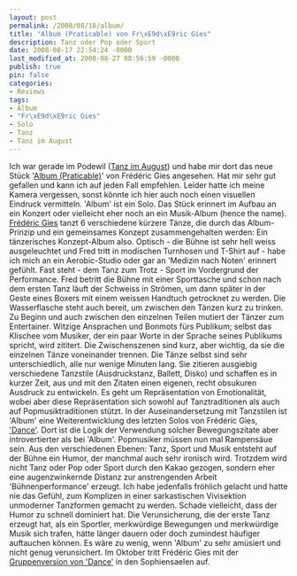 ```yaml
---
layout: post
permalink: /2008/08/18/album/
title: "Album (Praticable) von Fr\xE9d\xE9ric Gies"
description: Tanz oder Pop oder Sport
date: 2008-08-17 22:54:24 -0000
last_modified_at: 2008-08-27 08:56:59 -0000
publish: true
pin: false
categories:
- Reviews
tags:
- Album
- "Fr\xE9d\xE9ric Gies"
- Solo
- Tanz
- Tanz im August
---
```

Ich war gerade im Podewil ([Tanz im August](http://www.tanzimaugust.de/2008/seiten/sommerbar1.html#album "Tanz im August: Album")) und habe mir dort das neue Stück '[Album (Praticable)](http://www.praticable.info/album-english.html "Album: Particable")' von Frédéric Gies angesehen. Hat mir sehr gut gefallen und kann ich auf jeden Fall empfehlen. Leider hatte ich meine Kamera vergessen, sonst könnte ich hier auch noch einen visuellen Eindruck vermitteln. 'Album' ist ein Solo. Das Stück erinnert im Aufbau an ein Konzert oder vielleicht eher noch an ein Musik-Album (hence the name). [Frédéric Gies](http://www.myspace.com/fredericgies "Myspace: Frédéric Gies") tanzt 6 verschiedene kürzere Tänze, die durch das Album-Prinzip und ein gemeinsames Konzept zusammengehalten werden: Ein tänzerisches Konzept-Album also. Optisch - die Bühne ist sehr hell weiss ausgeleuchtet und Fred tritt in modischen Turnhosen und T-Shirt auf - habe ich mich an ein Aerobic-Studio oder gar an 'Medizin nach Noten' erinnert gefühlt. Fast steht - dem Tanz zum Trotz - Sport im Vordergrund der Performance. Fred betritt die Bühne mit einer Sporttasche und schon nach dem ersten Tanz läuft der Schweiss in Strömen, um dann später in der Geste eines Boxers mit einem weissen Handtuch getrocknet zu werden. Die Wasserflasche steht auch bereit, um zwischen den Tänzen kurz zu trinken. Zu Beginn und auch zwischen den einzelnen Teilen mutiert der Tänzer zum Entertainer. Witzige Ansprachen und Bonmots fürs Publikum; selbst das Klischee vom Musiker, der ein paar Worte in der Sprache seines Publikums spricht, wird zititert. Die Zwischenszenen sind kurz, aber wichtig, da sie die einzelnen Tänze voneinander trennen. Die Tänze selbst sind sehr unterschiedlich, alle nur wenige Minuten lang. Sie zitieren ausgiebig verschiedene Tanzstile (Ausdruckstanz, Ballett, Disko) und schaffen es in kurzer Zeit, aus und mit den Zitaten einen eigenen, recht obsukuren Ausdruck zu entwickeln. Es geht um Repräsentation von Emotionalität, wobei aber diese Repräsentation sich sowohl auf Tanztraditionen als auch auf Popmusiktraditionen stützt. In der Auseinandersetzung mit Tanzstilen ist 'Album' eine Weiterentwicklung des letzten Solos von Frédéric Gies, ['Dance'](http://www.tanzplattform2008.de/gies.html "Tanzplattform: Dance"). Dort ist die Logik der Verwendung solcher Bewegungszitate aber introvertierter als bei 'Album'. Popmusiker müssen nun mal Rampensäue sein. Aus den verschiedenen Ebenen: Tanz, Sport und Musik entsteht auf der Bühne ein Humor, der manchmal auch sehr ironisch wird. Trotzdem wird nicht Tanz oder Pop oder Sport durch den Kakao gezogen, sondern eher eine augenzwinkernde Distanz zur anstrengenden Arbeit 'Bühnenperformance' erzeugt. Ich habe jedenfalls fröhlich gelacht und hatte nie das Gefühl, zum Komplizen in einer sarkastischen Vivisektion unmoderner Tanzformen gemacht zu werden. Schade vielleicht, dass der Humor zu schnell dominiert hat. Die Verunsicherung, die der erste Tanz erzeugt hat, als ein Sportler, merkwürdige Bewegungen und merkwürdige Musik sich trafen, hätte länger dauern oder doch zumindest häufiger auftauchen können. Es wäre zu wenig, wenn 'Album' zu sehr amüsiert und nicht genug verunsichert. Im Oktober tritt Frédéric Gies mit der [Gruppenversion von 'Dance'](http://www.sophiensaele.com/produktionen.php?IDstueck=565 "Sophiensaele: Dance") in den Sophiensaelen auf.
